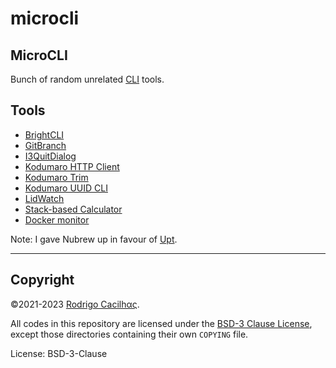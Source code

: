 # microcli

## MicroCLI

Bunch of random unrelated
[CLI](https://en.wikipedia.org/wiki/Command-line_interface) tools.

## Tools

- [BrightCLI](https://crates.io/crates/brightcli)
- [GitBranch](https://crates.io/crates/gitbranch)
- [I3QuitDialog](https://crates.io/crates/i3quitdialog)
- [Kodumaro HTTP Client](https://crates.io/crates/kodumaro-http-client)
- [Kodumaro Trim](https://crates.io/crates/kodumaro-trim)
- [Kodumaro UUID CLI](https://crates.io/crates/kodumaro-uuid-cli)
- [LidWatch](https://crates.io/crates/lidwatch)
- [Stack-based Calculator](https://crates.io/crates/stcalc)
- [Docker monitor](dockermon/README.md)

Note: I gave Nubrew up in favour of [Upt](https://crates.io/crates/upt).

-----

## Copyright

©2021-2023 [Rodrigo Cacilhας](mailto:montegasppa@cacilhas.info).

All codes in this repository are licensed under the
[BSD-3 Clause License](https://github.com/cacilhas/microcli/blob/master/COPYING.md),
except those directories containing their own `COPYING` file.

License: BSD-3-Clause
